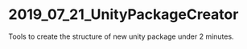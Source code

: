 # 2019_07_21_UnityPackageCreator

Tools to create the structure of new unity package under 2 minutes.